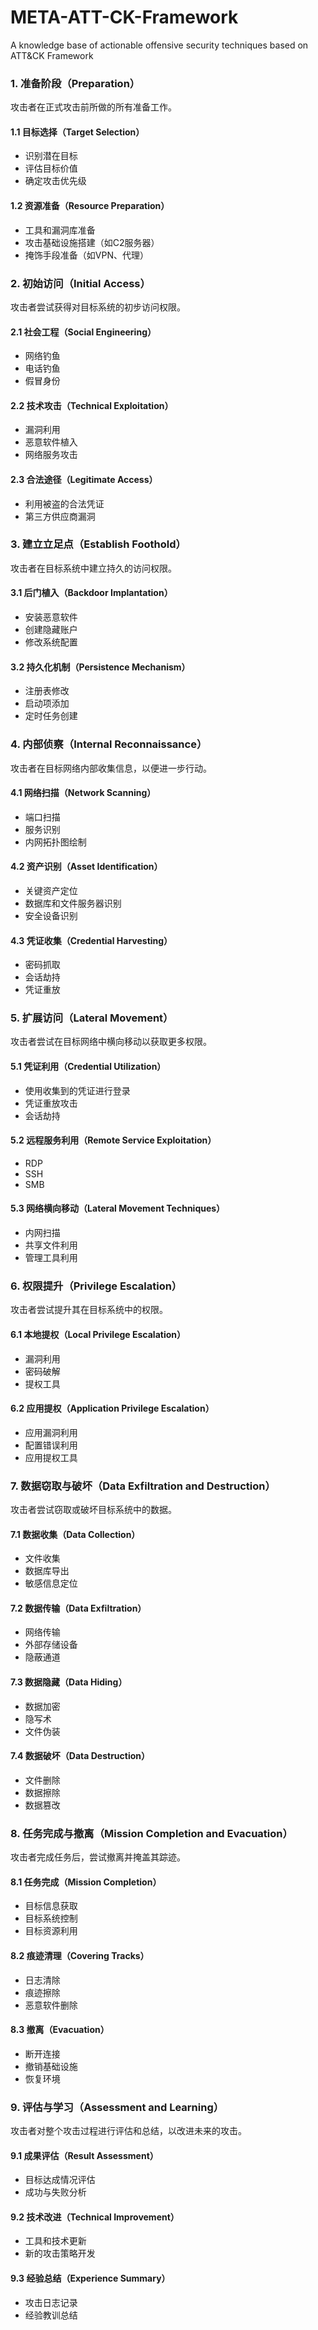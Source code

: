 # META-ATT-CK-Framework
A knowledge base of actionable offensive security techniques based on ATT&amp;CK Framework

### 1. 准备阶段（Preparation）
攻击者在正式攻击前所做的所有准备工作。

#### 1.1 目标选择（Target Selection）
- 识别潜在目标
- 评估目标价值
- 确定攻击优先级

#### 1.2 资源准备（Resource Preparation）
- 工具和漏洞库准备
- 攻击基础设施搭建（如C2服务器）
- 掩饰手段准备（如VPN、代理）

### 2. 初始访问（Initial Access）
攻击者尝试获得对目标系统的初步访问权限。

#### 2.1 社会工程（Social Engineering）
- 网络钓鱼
- 电话钓鱼
- 假冒身份

#### 2.2 技术攻击（Technical Exploitation）
- 漏洞利用
- 恶意软件植入
- 网络服务攻击

#### 2.3 合法途径（Legitimate Access）
- 利用被盗的合法凭证
- 第三方供应商漏洞

### 3. 建立立足点（Establish Foothold）
攻击者在目标系统中建立持久的访问权限。

#### 3.1 后门植入（Backdoor Implantation）
- 安装恶意软件
- 创建隐藏账户
- 修改系统配置

#### 3.2 持久化机制（Persistence Mechanism）
- 注册表修改
- 启动项添加
- 定时任务创建

### 4. 内部侦察（Internal Reconnaissance）
攻击者在目标网络内部收集信息，以便进一步行动。

#### 4.1 网络扫描（Network Scanning）
- 端口扫描
- 服务识别
- 内网拓扑图绘制

#### 4.2 资产识别（Asset Identification）
- 关键资产定位
- 数据库和文件服务器识别
- 安全设备识别

#### 4.3 凭证收集（Credential Harvesting）
- 密码抓取
- 会话劫持
- 凭证重放

### 5. 扩展访问（Lateral Movement）
攻击者尝试在目标网络中横向移动以获取更多权限。

#### 5.1 凭证利用（Credential Utilization）
- 使用收集到的凭证进行登录
- 凭证重放攻击
- 会话劫持

#### 5.2 远程服务利用（Remote Service Exploitation）
- RDP
- SSH
- SMB

#### 5.3 网络横向移动（Lateral Movement Techniques）
- 内网扫描
- 共享文件利用
- 管理工具利用

### 6. 权限提升（Privilege Escalation）
攻击者尝试提升其在目标系统中的权限。

#### 6.1 本地提权（Local Privilege Escalation）
- 漏洞利用
- 密码破解
- 提权工具

#### 6.2 应用提权（Application Privilege Escalation）
- 应用漏洞利用
- 配置错误利用
- 应用提权工具

### 7. 数据窃取与破坏（Data Exfiltration and Destruction）
攻击者尝试窃取或破坏目标系统中的数据。

#### 7.1 数据收集（Data Collection）
- 文件收集
- 数据库导出
- 敏感信息定位

#### 7.2 数据传输（Data Exfiltration）
- 网络传输
- 外部存储设备
- 隐蔽通道

#### 7.3 数据隐藏（Data Hiding）
- 数据加密
- 隐写术
- 文件伪装

#### 7.4 数据破坏（Data Destruction）
- 文件删除
- 数据擦除
- 数据篡改

### 8. 任务完成与撤离（Mission Completion and Evacuation）
攻击者完成任务后，尝试撤离并掩盖其踪迹。

#### 8.1 任务完成（Mission Completion）
- 目标信息获取
- 目标系统控制
- 目标资源利用

#### 8.2 痕迹清理（Covering Tracks）
- 日志清除
- 痕迹擦除
- 恶意软件删除

#### 8.3 撤离（Evacuation）
- 断开连接
- 撤销基础设施
- 恢复环境

### 9. 评估与学习（Assessment and Learning）
攻击者对整个攻击过程进行评估和总结，以改进未来的攻击。

#### 9.1 成果评估（Result Assessment）
- 目标达成情况评估
- 成功与失败分析

#### 9.2 技术改进（Technical Improvement）
- 工具和技术更新
- 新的攻击策略开发

#### 9.3 经验总结（Experience Summary）
- 攻击日志记录
- 经验教训总结

